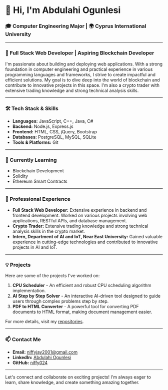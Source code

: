 # 👋 Hi, I'm Abdulahi Ogunlesi

### 🎓 Computer Engineering Major | 🌍 Cyprus International University

---

### 🚀 Full Stack Web Developer | Aspiring Blockchain Developer

I'm passionate about building and deploying web applications. With a strong foundation in computer engineering and practical experience in various programming languages and frameworks, I strive to create impactful and efficient solutions. My goal is to dive deep into the world of blockchain and contribute to innovative projects in this space. I'm also a crypto trader with extensive trading knowledge and strong technical analysis skills.

---

### 🛠️ Tech Stack & Skills

- **Languages:** JavaScript, C++, Java, C#
- **Backend:** Node.js, Express.js
- **Frontend:** HTML, CSS, jQuery, Bootstrap
- **Databases:** PostgreSQL, MySQL, SQLite
- **Tools & Platforms:** Git

---

### 🌱 Currently Learning

- Blockchain Development
- Solidity
- Ethereum Smart Contracts

---

### 💼 Professional Experience

- **Full Stack Web Developer:** Extensive experience in backend and frontend development. Worked on various projects involving web applications, RESTful APIs, and database management.
- **Crypto Trader:** Extensive trading knowledge and strong technical analysis skills in the crypto market.
- **Intern, Department of AI and IoT, Near East University:** Gained valuable experience in cutting-edge technologies and contributed to innovative projects in AI and IoT.

---

### 💡 Projects

Here are some of the projects I've worked on:

1. **CPU Scheduler** - An efficient and robust CPU scheduling algorithm implementation.
2. **AI Step by Step Solver** - An interactive AI-driven tool designed to guide users through complex problems step by step.
3. **PDF to HTML Converter** - A powerful tool for converting PDF documents to HTML format, making document management easier.

For more details, visit my [repositories](https://github.com/niffy024?tab=repositories).

---

### 📫 Contact Me

- **Email:** [niffyjay2001@gmail.com](mailto:niffyjay2001@gmail.com)
- **LinkedIn:** [Abdulahi Ogunlesi]([https://www.linkedin.com/in/abdulahi-ogunlesi/](https://www.linkedin.com/in/abdulahi-ogunlesi-aa1b99300/))
- **GitHub:** [niffy024](https://github.com/niffy024)

---

Let's connect and collaborate on exciting projects! I'm always eager to learn, share knowledge, and create something amazing together.
